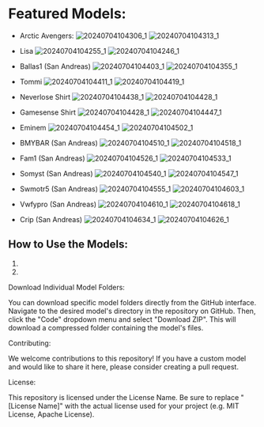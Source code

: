 # Featured Models:

- Arctic Avengers:
![20240704104306_1](https://github.com/spngybot/custom-models/assets/96589377/b4a89d96-685c-4ff3-93dc-9584cf699667)
![20240704104313_1](https://github.com/spngybot/custom-models/assets/96589377/8a14e988-d682-449a-84bd-925531c95487)

- Lisa
![20240704104255_1](https://github.com/spngybot/custom-models/assets/96589377/e6852725-9aca-4620-a236-8c2a528c0dfb)
![20240704104246_1](https://github.com/spngybot/custom-models/assets/96589377/3cea99c2-82e8-433e-a3cb-95994d4b6985)

- Ballas1 (San Andreas)
![20240704104403_1](https://github.com/spngybot/custom-models/assets/96589377/93b25bd3-5ea2-4815-8f3f-a8694219fb69)
![20240704104355_1](https://github.com/spngybot/custom-models/assets/96589377/5bd18c3f-795a-4699-b6ab-5ca69fa0248e)

- Tommi
![20240704104411_1](https://github.com/spngybot/custom-models/assets/96589377/d0f1c8ca-fab6-4844-ab08-8d867be57643)
![20240704104419_1](https://github.com/spngybot/custom-models/assets/96589377/652263e8-34da-4470-a765-22c2924d0c5e)

- Neverlose Shirt
![20240704104438_1](https://github.com/spngybot/custom-models/assets/96589377/2d9f8f96-4875-4bb0-a3bd-1b1819b1237b)
![20240704104428_1](https://github.com/spngybot/custom-models/assets/96589377/88f2d034-ecdd-4d1f-bfb0-b2796ee25bec)

- Gamesense Shirt
![20240704104428_1](https://github.com/spngybot/custom-models/assets/96589377/88f2d034-ecdd-4d1f-bfb0-b2796ee25bec)
![20240704104447_1](https://github.com/spngybot/custom-models/assets/96589377/6834786f-34cc-4302-86b0-0e5b8e4da8d1)

- Eminem
![20240704104454_1](https://github.com/spngybot/custom-models/assets/96589377/0e30b05a-5a8c-4ff5-ac26-26cec6ae2e56)
![20240704104502_1](https://github.com/spngybot/custom-models/assets/96589377/8b13c198-1a5e-47f6-80da-1cfcfac76033)

- BMYBAR (San Andreas)
![20240704104510_1](https://github.com/spngybot/custom-models/assets/96589377/dfbe535f-c338-4de7-840d-2480f1347b0d)
![20240704104518_1](https://github.com/spngybot/custom-models/assets/96589377/c37d957e-823e-498a-8b39-bbbf536f8047)

- Fam1 (San Andreas)
![20240704104526_1](https://github.com/spngybot/custom-models/assets/96589377/191fe806-bdf4-44d6-a611-9b82a4065001)
![20240704104533_1](https://github.com/spngybot/custom-models/assets/96589377/f1c976de-7d41-4f1c-b37c-089f11c83fce)

- Somyst (San Andreas)
![20240704104540_1](https://github.com/spngybot/custom-models/assets/96589377/4c60aefd-d168-46c0-a416-5010e0a03177)
![20240704104547_1](https://github.com/spngybot/custom-models/assets/96589377/729c7b2f-f56c-4a3e-8f76-90210db94265)

- Swmotr5 (San Andreas)
![20240704104555_1](https://github.com/spngybot/custom-models/assets/96589377/451566f4-4158-435e-bc65-329643ac4a82)
![20240704104603_1](https://github.com/spngybot/custom-models/assets/96589377/071a27cb-3fd5-49e0-973c-3cbd3e8baf74)

- Vwfypro (San Andreas)
![20240704104610_1](https://github.com/spngybot/custom-models/assets/96589377/81f1e4a9-e764-4c7f-8020-708e0fb05a6f)
![20240704104618_1](https://github.com/spngybot/custom-models/assets/96589377/ac4cd677-bcd7-4caa-a7e9-d0cfc9294ade)

- Crip (San Andreas)
![20240704104634_1](https://github.com/spngybot/custom-models/assets/96589377/031d3335-6d03-4a4f-b151-47ecf8344917)
![20240704104626_1](https://github.com/spngybot/custom-models/assets/96589377/bc1111a6-fc5a-4802-901a-ee44745c12a6)
  
## How to Use the Models:

1)

2)

Download Individual Model Folders:

You can download specific model folders directly from the GitHub interface. Navigate to the desired model's directory in the repository on GitHub. Then, click the "Code" dropdown menu and select "Download ZIP". This will download a compressed folder containing the model's files.

Contributing:

We welcome contributions to this repository! If you have a custom model and would like to share it here, please consider creating a pull request.

License:

This repository is licensed under the License Name.  Be sure to replace "[License Name]" with the actual license used for your project (e.g. MIT License, Apache License).
